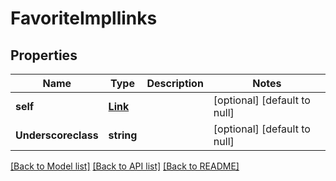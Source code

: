 # FavoriteImpllinks

## Properties
Name | Type | Description | Notes
------------ | ------------- | ------------- | -------------
**self** | [**Link**](Link.md) |  | [optional] [default to null]
**Underscoreclass** | **string** |  | [optional] [default to null]

[[Back to Model list]](../README.md#documentation-for-models) [[Back to API list]](../README.md#documentation-for-api-endpoints) [[Back to README]](../README.md)



